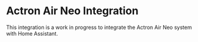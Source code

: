 # Actron Air Neo Integration
This integration is a work in progress to integrate the Actron Air Neo system with Home Assistant.
